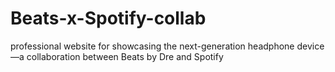 # Beats-x-Spotify-collab
professional website for showcasing the next-generation headphone device—a collaboration between Beats by Dre and Spotify
